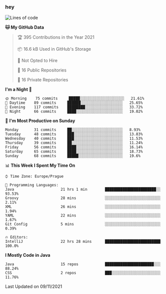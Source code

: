 ### hey

<!--START_SECTION:waka-->
![Lines of code](https://img.shields.io/badge/From%20Hello%20World%20I%27ve%20Written-110077%20lines%20of%20code-blue)

**🐱 My GitHub Data** 

> 🏆 395 Contributions in the Year 2021
 > 
> 📦 16.6 kB Used in GitHub's Storage 
 > 
> 🚫 Not Opted to Hire
 > 
> 📜 16 Public Repositories 
 > 
> 🔑 16 Private Repositories  
 > 
**I'm a Night 🦉** 

```text
🌞 Morning    75 commits     █████░░░░░░░░░░░░░░░░░░░░   21.61% 
🌆 Daytime    89 commits     ██████░░░░░░░░░░░░░░░░░░░   25.65% 
🌃 Evening    117 commits    ████████░░░░░░░░░░░░░░░░░   33.72% 
🌙 Night      66 commits     ████░░░░░░░░░░░░░░░░░░░░░   19.02%

```
📅 **I'm Most Productive on Sunday** 

```text
Monday       31 commits     ██░░░░░░░░░░░░░░░░░░░░░░░   8.93% 
Tuesday      48 commits     ███░░░░░░░░░░░░░░░░░░░░░░   13.83% 
Wednesday    40 commits     ███░░░░░░░░░░░░░░░░░░░░░░   11.53% 
Thursday     39 commits     ██░░░░░░░░░░░░░░░░░░░░░░░   11.24% 
Friday       56 commits     ████░░░░░░░░░░░░░░░░░░░░░   16.14% 
Saturday     65 commits     ████░░░░░░░░░░░░░░░░░░░░░   18.73% 
Sunday       68 commits     █████░░░░░░░░░░░░░░░░░░░░   19.6%

```


📊 **This Week I Spent My Time On** 

```text
⌚︎ Time Zone: Europe/Prague

💬 Programming Languages: 
Java                     21 hrs 1 min        ███████████████████████░░   93.53% 
Groovy                   28 mins             ░░░░░░░░░░░░░░░░░░░░░░░░░   2.11% 
XML                      26 mins             ░░░░░░░░░░░░░░░░░░░░░░░░░   1.94% 
YAML                     22 mins             ░░░░░░░░░░░░░░░░░░░░░░░░░   1.67% 
Git Config               5 mins              ░░░░░░░░░░░░░░░░░░░░░░░░░   0.39%

🔥 Editors: 
IntelliJ                 22 hrs 28 mins      █████████████████████████   100.0%

```

**I Mostly Code in Java** 

```text
Java                     15 repos            ██████████████████████░░░   88.24% 
CSS                      2 repos             ███░░░░░░░░░░░░░░░░░░░░░░   11.76%

```



 Last Updated on 09/11/2021
<!--END_SECTION:waka-->

